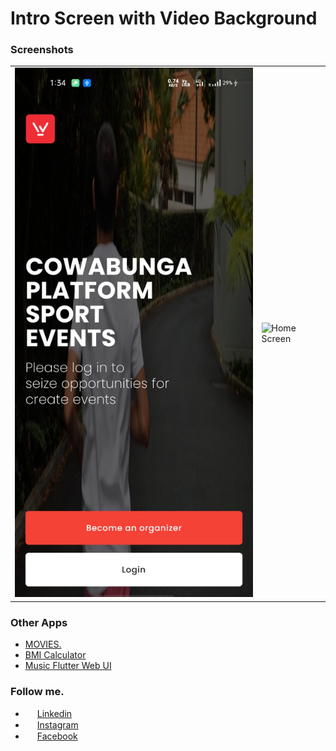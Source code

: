 # Intro Screen with Video Background

### Screenshots

<table style={border:"none"}><tr><td><img src="./screenshots/image.jpg" alt="Home Screen"/></td><td><img src="./screenshots/github_com-video.gif" alt="Home Screen"/></td></tr></table>

### Other Apps

- [MOVIES.](https://github.com/imSanjaySoni/Movie-Rating-app-with-flutter-Bloc-patten)
- [BMI Calculator](https://github.com/imSanjaySoni/BMI-Calculator-with-flutter)
- [Music Flutter Web UI](https://github.com/imSanjaySoni/Flutter-web-Music-UI)

### Follow me.

- <img src="https://image.flaticon.com/icons/svg/124/124011.svg" height="15px" width="15px" /> [Linkedin](https://linkedin.com/in/imsanjaysoni)
- <img src="https://image.flaticon.com/icons/svg/2111/2111463.svg" height="15px" width="15px" /> [Instagram ](https://instagram.com/imsanjaysoni)
- <img src="https://image.flaticon.com/icons/svg/124/124010.svg" height="15px" width="15px" /> [Facebook ](https://fb.com/imsanjaysoni)
